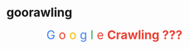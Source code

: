 # goorawling
<p align="center">
    <span style="font-size:2em;">
        <span style="color:#4285F4;">G</span>
        <span style="color:#EA4335;">o</span>
        <span style="color:#FBBC05;">o</span>
        <span style="color:#4285F4;">g</span>
        <span style="color:#34A853;">l</span>
        <span style="color:#EA4335;">e</span>
        <strong><span style="color:#EA4335;"> Crawling ???</span></strong>
    </span>
</p>

